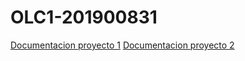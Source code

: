 # OLC1-201900831
[Documentacion proyecto 1](https://github.com/TheJhonXD/OLC1-201900831/tree/main/Proyecto%201/Proyecto1OLC/src/Manuales)
[Documentacion proyecto 2](https://github.com/TheJhonXD/OLC1-201900831/tree/main/Proyecto%202/Manuales)
